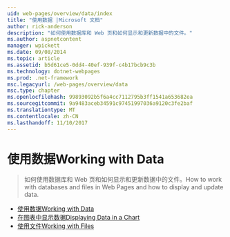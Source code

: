 ```yaml
---
uid: web-pages/overview/data/index
title: "使用数据 |Microsoft 文档"
author: rick-anderson
description: "如何使用数据库和 Web 页和如何显示和更新数据中的文件。"
ms.author: aspnetcontent
manager: wpickett
ms.date: 09/08/2014
ms.topic: article
ms.assetid: b5d61ce5-0dd4-40ef-939f-c4b17bcb9c3b
ms.technology: dotnet-webpages
ms.prod: .net-framework
msc.legacyurl: /web-pages/overview/data
msc.type: chapter
ms.openlocfilehash: 99893092b5f6a4cc7112795b3ff1541a653682ea
ms.sourcegitcommit: 9a9483aceb34591c97451997036a9120c3fe2baf
ms.translationtype: MT
ms.contentlocale: zh-CN
ms.lasthandoff: 11/10/2017
---
```

<a name="working-with-data"></a><span data-ttu-id="4386a-103">使用数据</span><span class="sxs-lookup"><span data-stu-id="4386a-103">Working with Data</span></span>
====================
> <span data-ttu-id="4386a-104">如何使用数据库和 Web 页和如何显示和更新数据中的文件。</span><span class="sxs-lookup"><span data-stu-id="4386a-104">How to work with databases and files in Web Pages and how to display and update data.</span></span>


- [<span data-ttu-id="4386a-105">使用数据</span><span class="sxs-lookup"><span data-stu-id="4386a-105">Working with Data</span></span>](5-working-with-data.md)
- [<span data-ttu-id="4386a-106">在图表中显示数据</span><span class="sxs-lookup"><span data-stu-id="4386a-106">Displaying Data in a Chart</span></span>](7-displaying-data-in-a-chart.md)
- [<span data-ttu-id="4386a-107">使用文件</span><span class="sxs-lookup"><span data-stu-id="4386a-107">Working with Files</span></span>](working-with-files.md)

